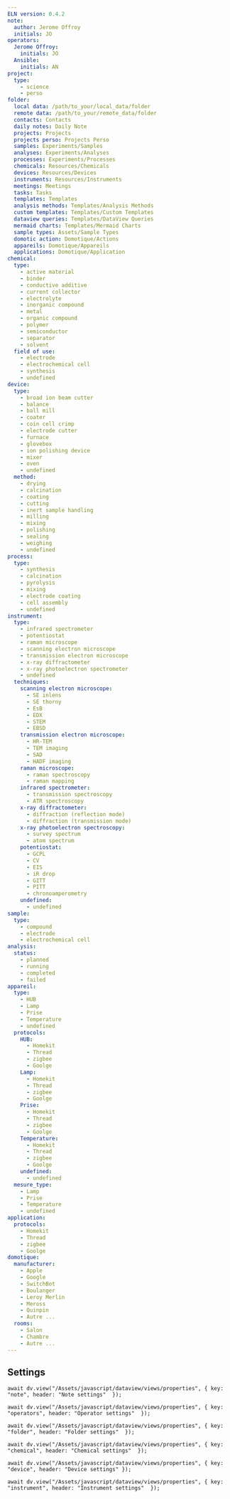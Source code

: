 ```yaml
---
ELN version: 0.4.2
note:
  author: Jerome Offroy
  initials: JO
operators:
  Jerome Offroy:
    initials: JO
  Ansible:
    initials: AN
project:
  type:
    - science
    - perso
folder:
  local data: /path/to_your/local_data/folder
  remote data: /path/to_your/remote_data/folder
  contacts: Contacts
  daily notes: Daily Note
  projects: Projects
  projects perso: Projects Perso
  samples: Experiments/Samples
  analyses: Experiments/Analyses
  processes: Experiments/Processes
  chemicals: Resources/Chemicals
  devices: Resources/Devices
  instruments: Resources/Instruments
  meetings: Meetings
  tasks: Tasks
  templates: Templates
  analysis methods: Templates/Analysis Methods
  custom templates: Templates/Custom Templates
  dataview queries: Templates/DataView Queries
  mermaid charts: Templates/Mermaid Charts
  sample types: Assets/Sample Types
  domotic action: Domotique/Actions
  appareils: Domotique/Appareils
  applications: Domotique/Application
chemical:
  type:
    - active material
    - binder
    - conductive additive
    - current collector
    - electrolyte
    - inorganic compound
    - metal
    - organic compound
    - polymer
    - semiconductor
    - separator
    - solvent
  field of use:
    - electrode
    - electrochemical cell
    - synthesis
    - undefined
device:
  type:
    - broad ion beam cutter
    - balance
    - ball mill
    - coater
    - coin cell crimp
    - electrode cutter
    - furnace
    - glovebox
    - ion polishing device
    - mixer
    - oven
    - undefined
  method:
    - drying
    - calcination
    - coating
    - cutting
    - inert sample handling
    - milling
    - mixing
    - polishing
    - sealing
    - weighing
    - undefined
process:
  type:
    - synthesis
    - calcination
    - pyrolysis
    - mixing
    - electrode coating
    - cell assembly
    - undefined
instrument:
  type:
    - infrared spectrometer
    - potentiostat
    - raman microscope
    - scanning electron microscope
    - transmission electron microscope
    - x-ray diffractometer
    - x-ray photoelectron spectrometer
    - undefined
  techniques:
    scanning electron microscope:
      - SE inlens
      - SE thorny
      - EsB
      - EDX
      - STEM
      - EBSD
    transmission electron microscope:
      - HR-TEM
      - TEM imaging
      - SAD
      - HADF imaging
    raman microscope:
      - raman spectroscopy
      - raman mapping
    infrared spectrometer:
      - transmission spectroscopy
      - ATR spectroscopy
    x-ray diffractometer:
      - diffraction (reflection mode)
      - diffraction (transmission mode)
    x-ray photoelectron spectroscopy:
      - survey spectrum
      - atom spectrum
    potentiostat:
      - GCPL
      - CV
      - EIS
      - iR drop
      - GITT
      - PITT
      - chronoamperometry
    undefined:
      - undefined
sample:
  type:
    - compound
    - electrode
    - electrochemical cell
analysis:
  status:
    - planned
    - running
    - completed
    - failed
appareil:
  type:
    - HUB
    - Lamp
    - Prise
    - Temperature
    - undefined
  protocols:
    HUB:
      - Homekit
      - Thread
      - zigbee
      - Goolge
    Lamp:
      - Homekit
      - Thread
      - zigbee
      - Goolge
    Prise:
      - Homekit
      - Thread
      - zigbee
      - Goolge
    Temperature:
      - Homekit
      - Thread
      - zigbee
      - Goolge
    undefined:
      - undefined
  mesure_type:
    - Lamp
    - Prise
    - Temperature
    - undefined
application:
  protocols:
    - Homekit
    - Thread
    - zigbee
    - Goolge
domotique:
  manufacturer:
    - Apple
    - Google
    - SwitchBot
    - Boulanger
    - Leroy Merlin
    - Meross
    - Quinpin
    - Autre ...
  rooms:
    - Salon
    - Chambre
    - Autre ...
---
```


## Settings

```dataviewjs
await dv.view("/Assets/javascript/dataview/views/properties", { key: "note", header: "Note settings"  });
```

```dataviewjs
await dv.view("/Assets/javascript/dataview/views/properties", { key: "operators", header: "Operator settings"  });
```

```dataviewjs
await dv.view("/Assets/javascript/dataview/views/properties", { key: "folder", header: "Folder settings"  });
```

```dataviewjs
await dv.view("/Assets/javascript/dataview/views/properties", { key: "chemical", header: "Chemical settings"  });
```

```dataviewjs
await dv.view("/Assets/javascript/dataview/views/properties", { key: "device", header: "Device settings" });
```

```dataviewjs
await dv.view("/Assets/javascript/dataview/views/properties", { key: "instrument", header: "Instrument settings"  });
```
